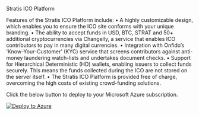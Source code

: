 Stratis ICO Platform

Features of the Stratis ICO Platform include:
• A highly customizable design, which enables you to ensure the ICO site conforms with your unique branding.
• The ability to accept funds in USD, BTC, STRAT and 50+ additional cryptocurrencies via Changelly, a service that enables ICO contributors to pay in many digital currencies.
• Integration with Onfido’s ‘Know-Your-Customer’ (KYC) service that screens contributors against anti-money laundering watch-lists and undertakes document checks.
• Support for Hierarchical Deterministic (HD) wallets, enabling issuers to collect funds securely. This means the funds collected during the ICO are not stored on the server itself.
• The Stratis ICO Platform is provided free of charge, overcoming the high costs of existing crowd-funding solutions.

Click the below button to deploy to your Microsoft Azure subscription.

[![Deploy to Azure](https://azuredeploy.net/deploybutton.png)](https://azuredeploy.net/)